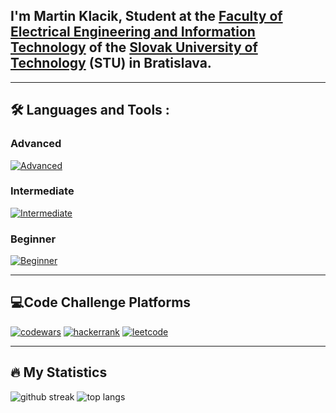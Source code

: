 ## I'm Martin Klacik, Student at the [Faculty of Electrical Engineering and Information Technology](https://www.fei.stuba.sk/) of the [Slovak University of Technology](https://www.stuba.sk/) (STU) in Bratislava.

---

## 🛠️ Languages and Tools :

### Advanced
[![Advanced](https://skillicons.dev/icons?i=c,cpp,css,html,py,java)](https://skillicons.dev)

### Intermediate
[![Intermediate](https://skillicons.dev/icons?i=docker,git,js,laravel,linux,php,unreal,vue,mysql)](https://skillicons.dev)

### Beginner
[![Beginner](https://skillicons.dev/icons?i=bash,blender,cs,kotlin,unity)](https://skillicons.dev)

---

## 💻Code Challenge Platforms

[![codewars](https://img.shields.io/badge/Codewars-B1361E?style=for-the-badge&logo=Codewars&logoColor=white)](https://www.codewars.com/users/_l3moN)
[![hackerrank](https://img.shields.io/badge/-Hackerrank-2EC866?style=for-the-badge&logo=HackerRank&logoColor=white)](https://www.hackerrank.com/l3mon_?hr_r=1)
[![leetcode](https://img.shields.io/badge/-LeetCode-FFA116?style=for-the-badge&logo=LeetCode&logoColor=black)](https://leetcode.com/l3mon_/)

---

## 🔥 My Statistics
![github streak](https://streak-stats.demolab.com?user=mental-sigsegv&theme=dark&date_format=j%20M%5B%20Y%5D&hide_current_streak=true)
![top langs](https://github-readme-stats.vercel.app/api/top-langs/?username=mental-sigsegv&layout=compact&theme=dark)
